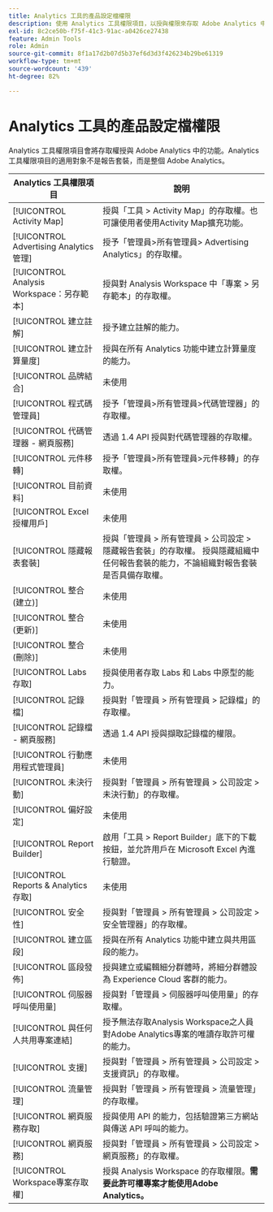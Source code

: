 ```yaml
---
title: Analytics 工具的產品設定檔權限
description: 使用 Analytics 工具權限項目，以授與權限來存取 Adobe Analytics 中的功能。
exl-id: 8c2ce50b-f75f-41c3-91ac-a0426ce27438
feature: Admin Tools
role: Admin
source-git-commit: 8f1a17d2b07d5b37ef6d3d3f426234b29be61319
workflow-type: tm+mt
source-wordcount: '439'
ht-degree: 82%

---
```


# Analytics 工具的產品設定檔權限

Analytics 工具權限項目會將存取權授與 Adobe Analytics 中的功能。Analytics 工具權限項目的適用對象不是報告套裝，而是整個 Adobe Analytics。

| Analytics 工具權限項目 | 說明 |
|----|----|
| [!UICONTROL Activity Map] | 授與「工具 > Activity Map」的存取權。也可讓使用者使用Activity Map擴充功能。 |
| [!UICONTROL Advertising Analytics 管理] | 授予「管理員>所有管理員> Advertising Analytics」的存取權。 |
| [!UICONTROL Analysis Workspace：另存範本] | 授與對 Analysis Workspace 中「專案 > 另存範本」的存取權。 |
| [!UICONTROL 建立註解] | 授予建立註解的能力。 |
| [!UICONTROL 建立計算量度] | 授與在所有 Analytics 功能中建立計算量度的能力。 |
| [!UICONTROL 品牌結合] | 未使用 |
| [!UICONTROL 程式碼管理員] | 授予「管理員>所有管理員>代碼管理器」的存取權。 |
| [!UICONTROL 代碼管理器 - 網頁服務] | 透過 1.4 API 授與對代碼管理器的存取權。 |
| [!UICONTROL 元件移轉] | 授予「管理員>所有管理員>元件移轉」的存取權。 |
| [!UICONTROL 目前資料] | 未使用 |
| [!UICONTROL Excel 授權用戶] | 未使用 |
| [!UICONTROL 隱藏報表套裝] | 授與「管理員 > 所有管理員 > 公司設定 > 隱藏報告套裝」的存取權。 授與隱藏組織中任何報告套裝的能力，不論組織對報告套裝是否具備存取權。 |
| [!UICONTROL 整合 (建立)] | 未使用 |
| [!UICONTROL 整合 (更新)] | 未使用 |
| [!UICONTROL 整合 (刪除)] | 未使用 |
| [!UICONTROL Labs 存取] | 授與使用者存取 Labs 和 Labs 中原型的能力。 |
| [!UICONTROL 記錄檔] | 授與對「管理員 > 所有管理員 > 記錄檔」的存取權。  |
| [!UICONTROL 記錄檔 - 網頁服務] | 透過 1.4 API 授與擷取記錄檔的權限。 |
| [!UICONTROL 行動應用程式管理員] | 未使用 |
| [!UICONTROL 未決行動] | 授與對「管理員 > 所有管理員 > 公司設定 > 未決行動」的存取權。 |
| [!UICONTROL 偏好設定] | 未使用 |
| [!UICONTROL Report Builder] | 啟用「工具 > Report Builder」底下的下載按鈕，並允許用戶在 Microsoft Excel 內進行驗證。 |
| [!UICONTROL Reports &amp; Analytics 存取] | 未使用 |
| [!UICONTROL 安全性] | 授與對「管理員 > 所有管理員 > 公司設定 > 安全管理器」的存取權。 |
| [!UICONTROL 建立區段] | 授與在所有 Analytics 功能中建立與共用區段的能力。 |
| [!UICONTROL 區段發佈] | 授與建立或編輯細分群體時，將細分群體設為 Experience Cloud 客群的能力。 |
| [!UICONTROL 伺服器呼叫使用量] | 授與對「管理員 > 伺服器呼叫使用量」的存取權。 |
| [!UICONTROL 與任何人共用專案連結] | 授予無法存取Analysis Workspace之人員對Adobe Analytics專案的唯讀存取許可權的能力。 |
| [!UICONTROL 支援] | 授與對「管理員 > 所有管理員 > 公司設定 > 支援資訊」的存取權。 |
| [!UICONTROL 流量管理] | 授與對「管理員 > 所有管理員 > 流量管理」的存取權。 |
| [!UICONTROL 網頁服務存取] | 授與使用 API 的能力，包括驗證第三方網站與傳送 API 呼叫的能力。 |
| [!UICONTROL 網頁服務] | 授與對「管理員 > 所有管理員 > 公司設定 > 網頁服務」的存取權。 |
| [!UICONTROL Workspace專案存取權] | 授與 Analysis Workspace 的存取權限。**需要此許可權專案才能使用Adobe Analytics。** |
